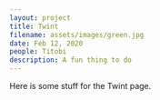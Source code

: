 ```yaml
---
layout: project
title: Twint
filename: assets/images/green.jpg
date: Feb 12, 2020
people: Titobi
description: A fun thing to do
---
```


Here is some stuff for the Twint page.

